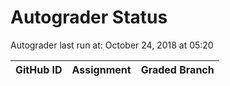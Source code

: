 # Autograder Status
Autograder last run at: October 24, 2018 at 05:20

| GitHub ID | Assignment | Graded Branch |
|-----------|------------|---------------|
